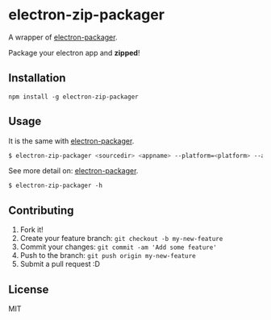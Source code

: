# electron-zip-packager

A wrapper of [electron-packager](https://github.com/maxogden/electron-packager "electron-packager").

Package your electron app and **zipped**!

## Installation

    npm install -g electron-zip-packager

## Usage

It is the same with [electron-packager](https://github.com/maxogden/electron-packager "electron-packager").

```sh
$ electron-zip-packager <sourcedir> <appname> --platform=<platform> --arch=<arch> --version=<version>
```

See more detail on:  [electron-packager](https://github.com/maxogden/electron-packager "electron-packager").

```
$ electron-zip-packager -h
```

## Contributing

1. Fork it!
2. Create your feature branch: `git checkout -b my-new-feature`
3. Commit your changes: `git commit -am 'Add some feature'`
4. Push to the branch: `git push origin my-new-feature`
5. Submit a pull request :D

## License

MIT